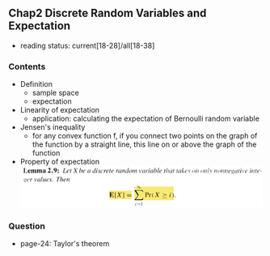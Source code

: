 ## Chap2 Discrete Random Variables and Expectation

- reading status: current[18-28]/all[18-38]


### Contents
- Definition
    - sample space
    - expectation
- Linearity of expectation
    - application: calculating the expectation of Bernoulli random variable
- Jensen's inequality
    - for any convex function f, if you connect two points on the graph of the function by a straight line, this line on or above the graph of the function
- Property of expectation
    <div style="text-align:center" markdown="1">
    <img src="./figs/lemma2-9.PNG" width="600px" />
    </div>

### Question
- page-24: Taylor's theorem
